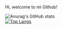 Hi, welcome to mi Github!

![Anurag's GitHub stats](https://github-readme-stats.vercel.app/api?username=lioarce01ra&show_icons=true&theme=radical)
<br/>
[![Top Langs](https://github-readme-stats.vercel.app/api/top-langs/?username=lioarce01)](https://github.com/anuraghazra/github-readme-stats)
